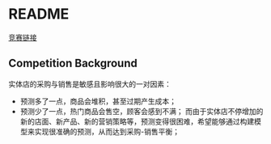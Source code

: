 # README

[竞赛链接](https://www.kaggle.com/c/favorita-grocery-sales-forecasting/rules)

## Competition Background

实体店的采购与销售是敏感且影响很大的一对因素：
- 预测多了一点，商品会堆积，甚至过期产生成本；
- 预测少了一点，热门商品会售空，顾客会感到不满；
而由于实体店不停增加的新的店面、新产品、新的营销策略等，预测变得很困难，希望能够通过构建模型来实现很准确的预测，从而达到采购-销售平衡；
